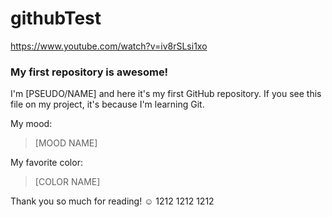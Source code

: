 # githubTest
https://www.youtube.com/watch?v=iv8rSLsi1xo

### My first repository is awesome!

I'm [PSEUDO/NAME] and here it's my first GitHub repository.
If you see this file on my project, it's because I'm learning Git.

My mood:

> [MOOD NAME]

My favorite color:

> [COLOR NAME]

Thank you so much for reading! ☺
1212
1212
1212
